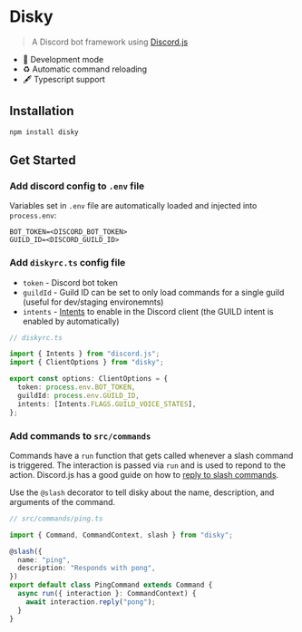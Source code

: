 # Disky

> A Discord bot framework using [Discord.js](https://discord.js.org/#/)

- 🤖 Development mode
- ♻️ Automatic command reloading
- 🖋 Typescript support

## Installation

```bash
npm install disky
```

## Get Started

### Add discord config to `.env` file

Variables set in `.env` file are automatically loaded and injected into `process.env`:

```
BOT_TOKEN=<DISCORD_BOT_TOKEN>
GUILD_ID=<DISCORD_GUILD_ID>
```

### Add `diskyrc.ts` config file

- `token` - Discord bot token
- `guildId` - Guild ID can be set to only load commands for a single guild (useful for dev/staging environemnts)
- `intents` - [Intents](https://discordjs.guide/popular-topics/intents.html#privileged-intents) to enable in the Discord client (the GUILD intent is enabled by automatically)

```ts
// diskyrc.ts

import { Intents } from "discord.js";
import { ClientOptions } from "disky";

export const options: ClientOptions = {
  token: process.env.BOT_TOKEN,
  guildId: process.env.GUILD_ID,
  intents: [Intents.FLAGS.GUILD_VOICE_STATES],
};
```

### Add commands to `src/commands`

Commands have a `run` function that gets called whenever a slash command is triggered. The interaction is passed via `run` and is used to repond to the action. Discord.js has a good guide on how to [reply to slash commands](https://discordjs.guide/interactions/replying-to-slash-commands.html#replying-to-slash-commands).

Use the `@slash` decorator to tell disky about the name, description, and arguments of the command.

```ts
// src/commands/ping.ts

import { Command, CommandContext, slash } from "disky";

@slash({
  name: "ping",
  description: "Responds with pong",
})
export default class PingCommand extends Command {
  async run({ interaction }: CommandContext) {
    await interaction.reply("pong");
  }
}
```
